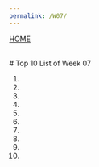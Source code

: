 ```yaml
---
permalink: /W07/
---
```

[HOME](../)

<br>
# Top 10 List of Week 07

1. []()<br>
2. []()<br>
3. []()<br>
4. []()<br>
5. []()<br>
6. []()<br>
7. []()<br>
8. []()<br>
9. []()<br>
10. []()<br>